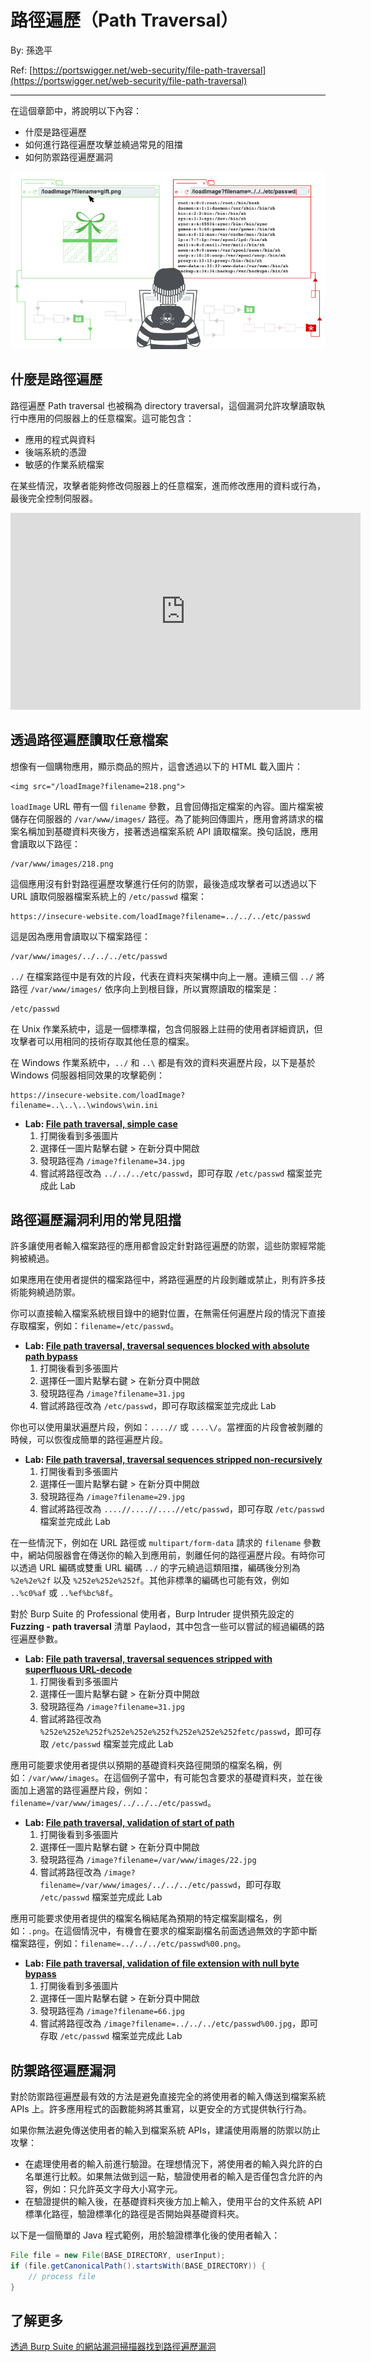 # 路徑遍歷（Path Traversal）

By: 孫逸平

Ref: [https://portswigger.net/web-security/file-path-traversal](https://portswigger.net/web-security/file-path-traversal)

---

在這個章節中，將說明以下內容：

* 什麼是路徑遍歷
* 如何進行路徑遍歷攻擊並繞過常見的阻擋
* 如何防禦路徑遍歷漏洞

![](src/image3.png)

## 什麼是路徑遍歷

路徑遍歷 Path traversal 也被稱為 directory traversal，這個漏洞允許攻擊讀取執行中應用的伺服器上的任意檔案。這可能包含：

* 應用的程式與資料
* 後端系統的憑證
* 敏感的作業系統檔案

在某些情況，攻擊者能夠修改伺服器上的任意檔案，進而修改應用的資料或行為，最後完全控制伺服器。

<iframe width="560" height="315" src="https://www.youtube.com/embed/NQwUDLMOrHo?si=p4UnKX7sEKNKIPWB" title="YouTube video player" frameborder="0" allow="accelerometer; autoplay; clipboard-write; encrypted-media; gyroscope; picture-in-picture; web-share" referrerpolicy="strict-origin-when-cross-origin" allowfullscreen></iframe>

## 透過路徑遍歷讀取任意檔案

想像有一個購物應用，顯示商品的照片，這會透過以下的 HTML 載入圖片：

```
<img src="/loadImage?filename=218.png">
```

`loadImage` URL 帶有一個 `filename` 參數，且會回傳指定檔案的內容。圖片檔案被儲存在伺服器的 `/var/www/images/` 路徑。為了能夠回傳圖片，應用會將請求的檔案名稱加到基礎資料夾後方，接著透過檔案系統 API 讀取檔案。換句話說，應用會讀取以下路徑：

```
/var/www/images/218.png
```

這個應用沒有針對路徑遍歷攻擊進行任何的防禦，最後造成攻擊者可以透過以下 URL 讀取伺服器檔案系統上的 `/etc/passwd` 檔案：

```
https://insecure-website.com/loadImage?filename=../../../etc/passwd
```

這是因為應用會讀取以下檔案路徑：

```
/var/www/images/../../../etc/passwd
```

`../` 在檔案路徑中是有效的片段，代表在資料夾架構中向上一層。連續三個 `../` 將路徑 `/var/www/images/` 依序向上到根目錄，所以實際讀取的檔案是：

```
/etc/passwd
```

在 Unix 作業系統中，這是一個標準檔，包含伺服器上註冊的使用者詳細資訊，但攻擊者可以用相同的技術存取其他任意的檔案。

在 Windows 作業系統中，`../` 和 `..\` 都是有效的資料夾遍歷片段，以下是基於 Windows 伺服器相同效果的攻擊範例：

```
https://insecure-website.com/loadImage?filename=..\..\..\windows\win.ini
```

* **Lab: [File path traversal, simple case](https://portswigger.net/web-security/file-path-traversal/lab-simple)**
  1. 打開後看到多張圖片
  2. 選擇任一圖片點擊右鍵 > 在新分頁中開啟
  3. 發現路徑為 `/image?filename=34.jpg`
  4. 嘗試將路徑改為 `../../../etc/passwd`，即可存取 `/etc/passwd` 檔案並完成此 Lab

## 路徑遍歷漏洞利用的常見阻擋

許多讓使用者輸入檔案路徑的應用都會設定針對路徑遍歷的防禦，這些防禦經常能夠被繞過。

如果應用在使用者提供的檔案路徑中，將路徑遍歷的片段剝離或禁止，則有許多技術能夠繞過防禦。

你可以直接輸入檔案系統根目錄中的絕對位置，在無需任何遍歷片段的情況下直接存取檔案，例如：`filename=/etc/passwd`。

* **Lab: [File path traversal, traversal sequences blocked with absolute path bypass](https://portswigger.net/web-security/file-path-traversal/lab-absolute-path-bypass)**
   1. 打開後看到多張圖片
   2. 選擇任一圖片點擊右鍵 > 在新分頁中開啟
   3. 發現路徑為 `/image?filename=31.jpg`
   4. 嘗試將路徑改為 `/etc/passwd`，即可存取該檔案並完成此 Lab

你也可以使用巢狀遍歷片段，例如：`....//` 或 `....\/`。當裡面的片段會被剝離的時候，可以恢復成簡單的路徑遍歷片段。

* **Lab: [File path traversal, traversal sequences stripped non-recursively](https://portswigger.net/web-security/file-path-traversal/lab-sequences-stripped-non-recursively)**
   1. 打開後看到多張圖片
   2. 選擇任一圖片點擊右鍵 > 在新分頁中開啟
   3. 發現路徑為 `/image?filename=29.jpg`
   4. 嘗試將路徑改為 `....//....//....//etc/passwd`，即可存取 `/etc/passwd` 檔案並完成此 Lab

在一些情況下，例如在 URL 路徑或 `multipart/form-data` 請求的 `filename` 參數中，網站伺服器會在傳送你的輸入到應用前，剝離任何的路徑遍歷片段。有時你可以透過 URL 編碼或雙重 URL 編碼 `../` 的字元繞過這類阻擋，編碼後分別為 `%2e%2e%2f` 以及 `%252e%252e%252f`。其他非標準的編碼也可能有效，例如 `..%c0%af` 或 `..%ef%bc%8f`。

對於 Burp Suite 的 Professional 使用者，Burp Intruder 提供預先設定的 **Fuzzing - path traversal** 清單 Paylaod，其中包含一些可以嘗試的經過編碼的路徑遍歷參數。

* **Lab: [File path traversal, traversal sequences stripped with superfluous URL-decode](https://portswigger.net/web-security/file-path-traversal/lab-superfluous-url-decode)**
   1. 打開後看到多張圖片
   2. 選擇任一圖片點擊右鍵 > 在新分頁中開啟
   3. 發現路徑為 `/image?filename=31.jpg`
   4. 嘗試將路徑改為 `%252e%252e%252f%252e%252e%252f%252e%252e%252fetc/passwd`，即可存取 `/etc/passwd` 檔案並完成此 Lab

應用可能要求使用者提供以預期的基礎資料夾路徑開頭的檔案名稱，例如：`/var/www/images`。在這個例子當中，有可能包含要求的基礎資料夾，並在後面加上適當的路徑遍歷片段，例如：`filename=/var/www/images/../../../etc/passwd`。

* **Lab: [File path traversal, validation of start of path](https://portswigger.net/web-security/file-path-traversal/lab-validate-start-of-path)**
   1. 打開後看到多張圖片
   2. 選擇任一圖片點擊右鍵 > 在新分頁中開啟
   3. 發現路徑為 `/image?filename=/var/www/images/22.jpg`
   4. 嘗試將路徑改為 `/image?filename=/var/www/images/../../../etc/passwd`，即可存取 `/etc/passwd` 檔案並完成此 Lab

應用可能要求使用者提供的檔案名稱結尾為預期的特定檔案副檔名，例如：`.png`。在這個情況中，有機會在要求的檔案副檔名前面透過無效的字節中斷檔案路徑，例如：`filename=../../../etc/passwd%00.png`。

* **Lab: [File path traversal, validation of file extension with null byte bypass](https://portswigger.net/web-security/file-path-traversal/lab-validate-file-extension-null-byte-bypass)**
   1. 打開後看到多張圖片
   2. 選擇任一圖片點擊右鍵 > 在新分頁中開啟
   3. 發現路徑為 `/image?filename=66.jpg`
   4. 嘗試將路徑改為 `/image?filename=../../../etc/passwd%00.jpg`，即可存取 `/etc/passwd` 檔案並完成此 Lab

## 防禦路徑遍歷漏洞

對於防禦路徑遍歷最有效的方法是避免直接完全的將使用者的輸入傳送到檔案系統 APIs 上。許多應用程式的函數能夠將其重寫，以更安全的方式提供執行行為。

如果你無法避免傳送使用者的輸入到檔案系統 APIs，建議使用兩層的防禦以防止攻擊：

* 在處理使用者的輸入前進行驗證。在理想情況下，將使用者的輸入與允許的白名單進行比較。如果無法做到這一點，驗證使用者的輸入是否僅包含允許的內容，例如：只允許英文字母大小寫字元。
* 在驗證提供的輸入後，在基礎資料夾後方加上輸入，使用平台的文件系統 API 標準化路徑，驗證標準化的路徑是否開始與基礎資料夾。

以下是一個簡單的 Java 程式範例，用於驗證標準化後的使用者輸入：

```java
File file = new File(BASE_DIRECTORY, userInput);
if (file.getCanonicalPath().startsWith(BASE_DIRECTORY)) {
    // process file
}
```

## 了解更多

[透過 Burp Suite 的網站漏洞掃描器找到路徑遍歷漏洞](https://portswigger.net/burp/vulnerability-scanner)